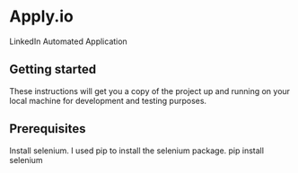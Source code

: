 # Apply.io
LinkedIn Automated Application

## Getting started
These instructions will get you a copy of the project up and running on your local machine for development and testing purposes.

## Prerequisites
Install selenium. I used pip to install the selenium package.
pip install selenium
